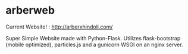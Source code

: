 # arberweb
Current Website! : http://arberxhindoli.com/


Super Simple Website made with Python-Flask. Utilizes flask-bootstrap (mobile optimized), particles.js and a gunicorn WSGI on an nginx server.  
